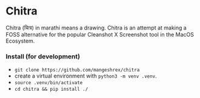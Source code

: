 # Chitra

Chitra (चित्र) in marathi means a drawing. Chitra is an attempt at making a FOSS alternative for the popular Cleanshot X Screenshot tool in the MacOS Ecosystem. 

### Install (for development)

- `git clone https://github.com/mangeshrex/chitra`
- create a virtual environment with `python3 -m venv .venv`.
- `source .venv/bin/activate`
- `cd chitra && pip install ./`
